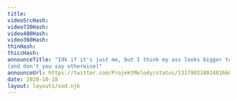 ```yaml
---
title: 
videoSrcHash: 
video720Hash: 
video480Hash: 
video360Hash: 
thinHash: 
thiccHash: 
announceTitle: "Idk if it's just me, but I think my ass looks bigger today
(and don't you say otherwise)"
announceUrl: https://twitter.com/ProjektMelody/status/1317903180148166657
date: 2020-10-18
layout: layouts/vod.njk
---
```

